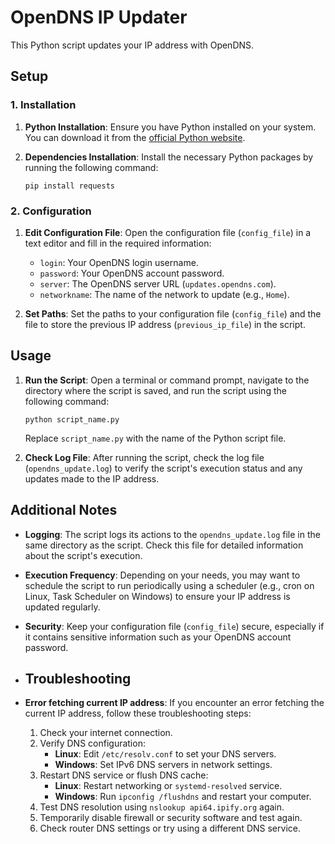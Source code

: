 # OpenDNS IP Updater

This Python script updates your IP address with OpenDNS.

## Setup

### 1. Installation

1. **Python Installation**: Ensure you have Python installed on your system. You can download it from the [official Python website](https://www.python.org/downloads/).

2. **Dependencies Installation**: Install the necessary Python packages by running the following command:
   ```
   pip install requests
   ```

### 2. Configuration

1. **Edit Configuration File**: Open the configuration file (`config_file`) in a text editor and fill in the required information:
   - `login`: Your OpenDNS login username.
   - `password`: Your OpenDNS account password.
   - `server`: The OpenDNS server URL (`updates.opendns.com`).
   - `networkname`: The name of the network to update (e.g., `Home`).

2. **Set Paths**: Set the paths to your configuration file (`config_file`) and the file to store the previous IP address (`previous_ip_file`) in the script.

## Usage

1. **Run the Script**: Open a terminal or command prompt, navigate to the directory where the script is saved, and run the script using the following command:
   ```
   python script_name.py
   ```
   Replace `script_name.py` with the name of the Python script file.

2. **Check Log File**: After running the script, check the log file (`opendns_update.log`) to verify the script's execution status and any updates made to the IP address.

## Additional Notes

- **Logging**: The script logs its actions to the `opendns_update.log` file in the same directory as the script. Check this file for detailed information about the script's execution.

- **Execution Frequency**: Depending on your needs, you may want to schedule the script to run periodically using a scheduler (e.g., cron on Linux, Task Scheduler on Windows) to ensure your IP address is updated regularly.

- **Security**: Keep your configuration file (`config_file`) secure, especially if it contains sensitive information such as your OpenDNS account password.

- ## Troubleshooting
- **Error fetching current IP address**: If you encounter an error fetching the current IP address, follow these troubleshooting steps:
    1. Check your internet connection.
    2. Verify DNS configuration:
        - **Linux**: Edit `/etc/resolv.conf` to set your DNS servers.
        - **Windows**: Set IPv6 DNS servers in network settings.
    3. Restart DNS service or flush DNS cache:
        - **Linux**: Restart networking or `systemd-resolved` service.
        - **Windows**: Run `ipconfig /flushdns` and restart your computer.
    4. Test DNS resolution using `nslookup api64.ipify.org` again.
    5. Temporarily disable firewall or security software and test again.
    6. Check router DNS settings or try using a different DNS service.

